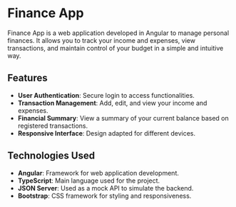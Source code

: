 # Finance App

Finance App is a web application developed in Angular to manage personal finances. It allows you to track your income and expenses, view transactions, and maintain control of your budget in a simple and intuitive way.

## Features

- **User Authentication**: Secure login to access functionalities.
- **Transaction Management**: Add, edit, and view your income and expenses.
- **Financial Summary**: View a summary of your current balance based on registered transactions.
- **Responsive Interface**: Design adapted for different devices.

## Technologies Used

- **Angular**: Framework for web application development.
- **TypeScript**: Main language used for the project.
- **JSON Server**: Used as a mock API to simulate the backend.
- **Bootstrap**: CSS framework for styling and responsiveness.
